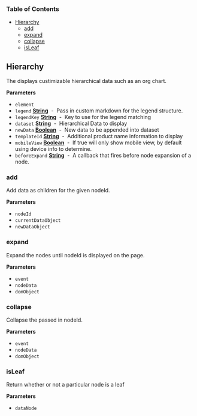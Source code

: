 <!-- Generated by documentation.js. Update this documentation by updating the source code. -->

### Table of Contents

-   [Hierarchy](#hierarchy)
    -   [add](#add)
    -   [expand](#expand)
    -   [collapse](#collapse)
    -   [isLeaf](#isleaf)

## Hierarchy

The displays custimizable hierarchical data such as an org chart.

**Parameters**

-   `element`  
-   `legend` **[String](https://developer.mozilla.org/en-US/docs/Web/JavaScript/Reference/Global_Objects/String)**  -  Pass in custom markdown for the legend structure.
-   `legendKey` **[String](https://developer.mozilla.org/en-US/docs/Web/JavaScript/Reference/Global_Objects/String)**  -  Key to use for the legend matching
-   `dataset` **[String](https://developer.mozilla.org/en-US/docs/Web/JavaScript/Reference/Global_Objects/String)**  -  Hierarchical Data to display
-   `newData` **[Boolean](https://developer.mozilla.org/en-US/docs/Web/JavaScript/Reference/Global_Objects/Boolean)**  -  New data to be appended into dataset
-   `templateId` **[String](https://developer.mozilla.org/en-US/docs/Web/JavaScript/Reference/Global_Objects/String)**  -  Additional product name information to display
-   `mobileView` **[Boolean](https://developer.mozilla.org/en-US/docs/Web/JavaScript/Reference/Global_Objects/Boolean)**  -  If true will only show mobile view, by default using device info to determine.
-   `beforeExpand` **[String](https://developer.mozilla.org/en-US/docs/Web/JavaScript/Reference/Global_Objects/String)**  -  A callback that fires before node expansion of a node.

### add

Add data as children for the given nodeId.

**Parameters**

-   `nodeId`  
-   `currentDataObject`  
-   `newDataObject`  

### expand

Expand the nodes until nodeId is displayed on the page.

**Parameters**

-   `event`  
-   `nodeData`  
-   `domObject`  

### collapse

Collapse the passed in nodeId.

**Parameters**

-   `event`  
-   `nodeData`  
-   `domObject`  

### isLeaf

Return whether or not a particular node is a leaf

**Parameters**

-   `dataNode`  
